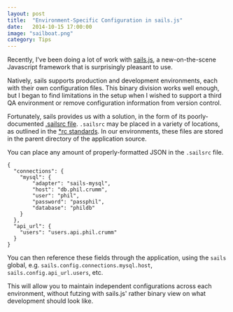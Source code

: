 ```yaml
---
layout: post
title:  "Environment-Specific Configuration in sails.js"
date:   2014-10-15 17:00:00
image: "sailboat.png"
category: Tips
---
```


Recently, I've been doing a lot of work with [sails.js](http://sailsjs.org/#/), a new-on-the-scene Javascript framework that is surprisingly pleasant to use.

Natively, sails supports production and development environments, each with their own configuration files. This binary division works well enough, but I began to find limitations in the setup when I wished to support a third QA environment or remove configuration information from version control.

Fortunately, sails provides us with a solution, in the form of its poorly-documented [.sailsrc file](http://sailsjs.org/#/documentation/concepts/Configuration/usingsailsrcfiles.html). `.sailsrc` may be placed in a variety of locations, as outlined in the [*rc standards](https://github.com/dominictarr/rc#standards). In our environments, these files are stored in the parent directory of the application source.

You can place any amount of properly-formatted JSON in the `.sailsrc` file.

    {
      "connections": {
        "mysql": {
            "adapter": "sails-mysql",
            "host": "db.phil.crumm",
            "user": "phil",
            "password": "passphil",
            "database": "phildb"
        }
      },
      "api_url": {
        "users": "users.api.phil.crumm"
      }
    }

You can then reference these fields through the application, using the `sails` global, e.g. `sails.config.connections.mysql.host`, `sails.config.api_url.users`, etc.

This will allow you to maintain independent configurations across each environment, without futzing with sails.js' rather binary view on what development should look like.